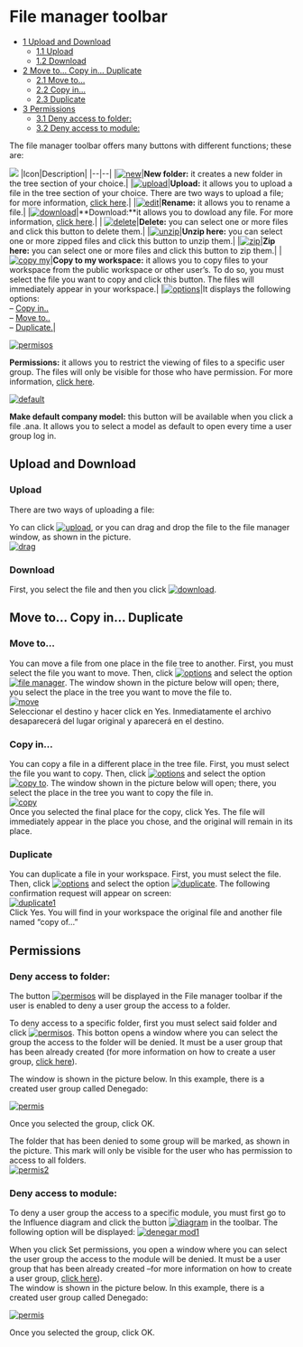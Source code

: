 
# File manager toolbar

-   [1  Upload and Download](http://www.cubeplat.com:8081/wiki/en/knowledge-base/file-manager-toolbar/#Upload_and_Download)
    -   [1.1  Upload](http://www.cubeplat.com:8081/wiki/en/knowledge-base/file-manager-toolbar/#Upload)
    -   [1.2  Download](http://www.cubeplat.com:8081/wiki/en/knowledge-base/file-manager-toolbar/#Download)
-   [2  Move to… Copy in… Duplicate](http://www.cubeplat.com:8081/wiki/en/knowledge-base/file-manager-toolbar/#Move_to8230_Copy_in8230_Duplicate)
    -   [2.1  Move to…](http://www.cubeplat.com:8081/wiki/en/knowledge-base/file-manager-toolbar/#Move_to8230)
    -   [2.2  Copy in…](http://www.cubeplat.com:8081/wiki/en/knowledge-base/file-manager-toolbar/#Copy_in8230)
    -   [2.3  Duplicate](http://www.cubeplat.com:8081/wiki/en/knowledge-base/file-manager-toolbar/#Duplicate)
-   [3  Permissions](http://www.cubeplat.com:8081/wiki/en/knowledge-base/file-manager-toolbar/#Permissions)
    -   [3.1  Deny access to folder:](http://www.cubeplat.com:8081/wiki/en/knowledge-base/file-manager-toolbar/#Deny_access_to_folder)
    -   [3.2  Deny access to module:](http://www.cubeplat.com:8081/wiki/en/knowledge-base/file-manager-toolbar/#Deny_access_to_module)

The file manager toolbar offers many buttons with different functions; these are:

[![](http://www.cubeplat.com:8081/wiki/wp-content/uploads/2016/07/toolbar.png)](http://www.cubeplat.com:8081/wiki/wp-content/uploads/2016/07/toolbar.png)
|Icon|Description|
|--|--|
|[![new](http://162.252.81.163:8081/wiki/wp-content/uploads/2016/03/new.png)](http://162.252.81.163:8081/wiki/wp-content/uploads/2016/03/new.png)|**New folder:**  it creates a new folder in the tree section of your choice.|
|[![upload](http://162.252.81.163:8081/wiki/wp-content/uploads/2016/03/upload.png)](http://162.252.81.163:8081/wiki/wp-content/uploads/2016/03/upload.png)|**Upload:** it allows you to upload a file in the tree section of your choice. There are two ways to upload a file; for more information,  [click here](http://www.cubeplat.com:8081/wiki/en/knowledge-base/file-manager-toolbar/#Upload).|
|[![edit](http://162.252.81.163:8081/wiki/wp-content/uploads/2016/03/edit.png)](http://162.252.81.163:8081/wiki/wp-content/uploads/2016/03/edit.png)|**Rename:**  it allows you to rename a file.|
|[![download](http://162.252.81.163:8081/wiki/wp-content/uploads/2016/03/download.png)](http://162.252.81.163:8081/wiki/wp-content/uploads/2016/03/download.png)|**Download:**it allows you to dowload any file. For more information,  [click here](http://www.cubeplat.com:8081/wiki/en/knowledge-base/file-manager-toolbar/#Download).|
|
[![delete](http://162.252.81.163:8081/wiki/wp-content/uploads/2016/03/delete.png)](http://162.252.81.163:8081/wiki/wp-content/uploads/2016/03/delete.png)|**Delete:** you can select one or more files and click this button to delete them.|
|[![unzip](http://162.252.81.163:8081/wiki/wp-content/uploads/2016/03/unzip.png)](http://162.252.81.163:8081/wiki/wp-content/uploads/2016/03/unzip.png)|**Unzip here:** you can select one or more zipped files and click this button to unzip them.|
|[![zip](http://162.252.81.163:8081/wiki/wp-content/uploads/2016/03/zip.png)](http://162.252.81.163:8081/wiki/wp-content/uploads/2016/03/zip.png)|**Zip here:**  you can select one or more files and click this button to zip them.|
|[![copy my](http://162.252.81.163:8081/wiki/wp-content/uploads/2016/03/copy-my.png)](http://162.252.81.163:8081/wiki/wp-content/uploads/2016/03/copy-my.png)|**Copy to my workspace:** it allows you to copy files to your workspace from the public workspace or other user’s. To do so, you must select the file you want to copy and click this button. The files will immediately appear in your workspace.|
|[![options](http://162.252.81.163:8081/wiki/wp-content/uploads/2016/03/options.png)](http://162.252.81.163:8081/wiki/wp-content/uploads/2016/03/options.png)|It displays the following options:  
–  [Copy in..](http://www.cubeplat.com:8081/wiki/en/knowledge-base/file-manager-toolbar/#Copy_in8230)  
–  [Move to..](http://www.cubeplat.com:8081/wiki/en/knowledge-base/file-manager-toolbar/#Move_to8230)  
–  [Duplicate.](http://www.cubeplat.com:8081/wiki/en/knowledge-base/file-manager-toolbar/#Duplicate)|

[![permisos](http://162.252.81.163:8081/wiki/wp-content/uploads/2016/03/permisos.png)](http://162.252.81.163:8081/wiki/wp-content/uploads/2016/03/permisos.png)

**Permissions:**  it allows you to restrict the viewing of files to a specific user group. The files will only be visible for those who have permission. For more information,  [click here](http://www.cubeplat.com:8081/wiki/en/knowledge-base/file-manager-toolbar/#Permissions).

[![default](http://www.cubeplat.com:8081/wiki/wp-content/uploads/2016/06/default.png)](http://www.cubeplat.com:8081/wiki/wp-content/uploads/2016/06/default.png)

**Make default company model:**  this button will be available when you click a file .ana. It allows you to select a model as default to open every time a user group log in.

## Upload and Download

### Upload

There are two ways of uploading a file:

Yo can click [![upload](http://162.252.81.163:8081/wiki/wp-content/uploads/2016/03/upload.png)](http://162.252.81.163:8081/wiki/wp-content/uploads/2016/03/upload.png), or you can drag and drop the file to the file manager window, as shown in the picture.  
[![drag](http://162.252.81.163:8081/wiki/wp-content/uploads/2016/03/drag.png)](http://162.252.81.163:8081/wiki/wp-content/uploads/2016/03/drag.png)

### Download

First, you select the file and then you click  [![download](http://162.252.81.163:8081/wiki/wp-content/uploads/2016/03/download.png)](http://162.252.81.163:8081/wiki/wp-content/uploads/2016/03/download.png).

## Move to… Copy in… Duplicate

### Move to…

You can move a file from one place in the file tree to another. First, you must select the file you want to move. Then, click  [![options](http://162.252.81.163:8081/wiki/wp-content/uploads/2016/03/options.png)](http://162.252.81.163:8081/wiki/wp-content/uploads/2016/03/options.png) and select the option  [![file manager](http://162.252.81.163:8081/wiki/wp-content/uploads/2016/03/move-to.png)](http://162.252.81.163:8081/wiki/wp-content/uploads/2016/03/move-to.png). The window shown in the picture below will open; there, you select the place in the tree you want to move the file to.  
[![move](http://162.252.81.163:8081/wiki/wp-content/uploads/2016/03/move.png)](http://162.252.81.163:8081/wiki/wp-content/uploads/2016/03/move.png)  
Seleccionar el destino y hacer click en Yes. Inmediatamente el archivo desaparecerá del lugar original y aparecerá en el destino.

### Copy in…

You can copy a file in a different place in the tree file. First, you must select the file you want to copy. Then, click  [![options](http://162.252.81.163:8081/wiki/wp-content/uploads/2016/03/options.png)](http://162.252.81.163:8081/wiki/wp-content/uploads/2016/03/options.png) and select the option  [![copy to](http://162.252.81.163:8081/wiki/wp-content/uploads/2016/03/copy-to.png)](http://162.252.81.163:8081/wiki/wp-content/uploads/2016/03/copy-to.png). The window shown in the picture below will open; there, you select the place in the tree you want to copy the file in.  
[![copy](http://162.252.81.163:8081/wiki/wp-content/uploads/2016/03/copy.png)  
](http://162.252.81.163:8081/wiki/wp-content/uploads/2016/03/copy.png)Once you selected the final place for the copy, click Yes. The file will immediately appear in the place you chose, and the original will remain in its place.

### Duplicate

You can duplicate a file in your workspace. First, you must select the file. Then, click  [![options](http://162.252.81.163:8081/wiki/wp-content/uploads/2016/03/options.png)](http://162.252.81.163:8081/wiki/wp-content/uploads/2016/03/options.png) and select the option  [![duplicate](http://162.252.81.163:8081/wiki/wp-content/uploads/2016/03/duplicate.png)](http://162.252.81.163:8081/wiki/wp-content/uploads/2016/03/duplicate.png). The following confirmation request will appear on screen:  
[![duplicate1](http://162.252.81.163:8081/wiki/wp-content/uploads/2016/03/duplicate1.png)](http://162.252.81.163:8081/wiki/wp-content/uploads/2016/03/duplicate1.png)  
Click Yes. You will find in your workspace the original file and another file named “copy of…”

## Permissions

### Deny access to folder:

The button  [![permisos](http://162.252.81.163:8081/wiki/wp-content/uploads/2016/03/permisos.png)](http://162.252.81.163:8081/wiki/wp-content/uploads/2016/03/permisos.png) will be displayed in the File manager toolbar if the user is enabled to deny a user group the access to a folder.

To deny access to a specific folder, first you must select said folder and click [![permisos](http://162.252.81.163:8081/wiki/wp-content/uploads/2016/03/permisos.png)](http://162.252.81.163:8081/wiki/wp-content/uploads/2016/03/permisos.png). This botton opens a window where you can select the group the access to the folder will be denied. It must be a user group that has been already created (for more information on how to create a user group,  [click here](http://www.cubeplat.com:8081/wiki/en/knowledge-base/group-manager-2/#New_Group)).

The window is shown in the picture below. In this example, there is a created user group called Denegado:

[![permis](http://162.252.81.163:8081/wiki/wp-content/uploads/2016/03/permis.png)](http://162.252.81.163:8081/wiki/wp-content/uploads/2016/03/permis.png)

Once you selected the group, click OK.

The folder that has been denied to some group will be marked, as shown in the picture. This mark will only be visible for the user who has permission to access to all folders.  
[![permis2](http://162.252.81.163:8081/wiki/wp-content/uploads/2016/03/permis2.png)  
](http://162.252.81.163:8081/wiki/wp-content/uploads/2016/03/permis2.png)

### Deny access to module:

To deny a user group the access to a specific module, you must first go to the Influence diagram and click the button  [![diagram](http://162.252.81.163:8081/wiki/wp-content/uploads/2016/03/diagram.png)](http://162.252.81.163:8081/wiki/wp-content/uploads/2016/03/diagram.png) in the toolbar. The following option will be displayed: [![denegar mod1](http://162.252.81.163:8081/wiki/wp-content/uploads/2016/03/denegar-mod1.png)  
](http://162.252.81.163:8081/wiki/wp-content/uploads/2016/03/denegar-mod1.png)

When you click Set permissions, you open a window where you can select the user group the access to the module will be denied. It must be a user group that has been already created –for more information on how to create a user group,  [click here](http://www.cubeplat.com:8081/wiki/en/knowledge-base/new-group/)).  
The window is shown in the picture below. In this example, there is a created user group called Denegado:

[![permis](http://162.252.81.163:8081/wiki/wp-content/uploads/2016/03/permis.png)](http://162.252.81.163:8081/wiki/wp-content/uploads/2016/03/permis.png)

Once you selected the group, click OK.
<!--stackedit_data:
eyJoaXN0b3J5IjpbMTE4ODc0NzgyMiw4MjA4MjQwNDcsLTE5NT
c1NjQwNDhdfQ==
-->